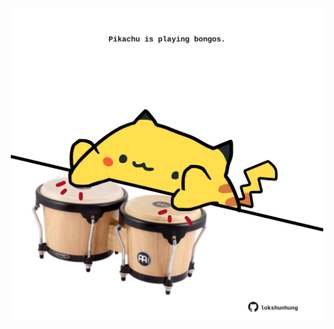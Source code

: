<!-- built at 09/03/2021, 04:01:45 UTC -->
<p align="center">
  <img width="500" height="500" src="./ReadmeImage.svg">
</p>
